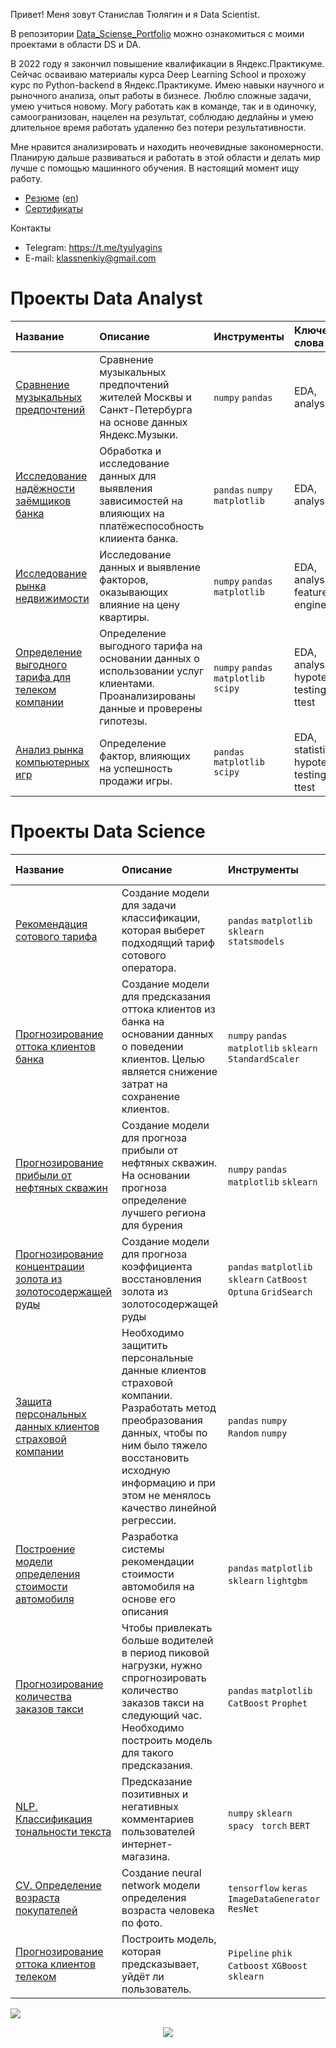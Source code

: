 <a id='link1'></a>
Привет!
Меня зовут Станислав Тюлягин и я Data Scientist.

В репозитории [Data_Sciense_Portfolio](https://github.com/klassnenkiy/Data_Sciense_Portfolio) можно ознакомиться с моими проектами в области DS и DA.

В 2022 году я закончил повышение квалификации в Яндекс.Практикуме. Сейчас осваиваю материалы курса Deep Learning School и прохожу курс по Python-backend в Яндекс.Практикуме.
Имею навыки научного и рыночного анализа, опыт работы в бизнесе. Люблю сложные задачи, умею учиться новому. Могу работать как в команде, так и в одиночку, самоогранизован, нацелен на результат, соблюдаю дедлайны и умею длительное время работать удаленно без потери результативности.

Мне нравится анализировать и находить неочевидные закономерности. Планирую дальше развиваться и работать в этой области и делать мир лучше с помощью машинного обучения.
В настоящий момент ищу работу.

- [Резюме](https://github.com/klassnenkiy/klassnenkiy/blob/main/Tyulyagin_Stanislav_Resume_ru.pdf) ([en](https://github.com/klassnenkiy/klassnenkiy/blob/main/Tyulyagin_Stanislav_Resume.pdf))
- [Сертификаты](https://github.com/klassnenkiy/Certificates)

Контакты
- Telegram: https://t.me/tyulyagins
- E-mail: klassnenkiy@gmail.com

# Проекты Data Analyst

| **Название** | **Описание** | **Инструменты** |  **Ключевые слова**  |
| :------------------- | :---------------------- | :---------------------- | :------ |
| [Сравнение музыкальных предпочтений](https://github.com/klassnenkiy/Data_Sciense_Portfolio/tree/main/DS_p1_yandex_music) |  Сравнение музыкальных предпочтений жителей Москвы и Санкт-Петербурга на основе данных Яндекс.Музыки. | `numpy` `pandas` | EDA, analysis |
| [Исследование надёжности заёмщиков банка](https://github.com/klassnenkiy/Data_Sciense_Portfolio/tree/main/DS_p2_data_preprocessing) | Обработка и исследование данных для выявления зависимостей на влияющих на платёжеспособность клииента банка. | `pandas` `numpy` `matplotlib` | EDA, analysis |
| [Исследование рынка недвижимости](https://github.com/klassnenkiy/Data_Sciense_Portfolio/tree/main/DS_p3_real_estate) |  Исследование данных и выявление факторов, оказывающих влияние на цену квартиры. | `numpy` `pandas` `matplotlib` | EDA, analysis, feature engineering |
| [Определение выгодного тарифа для телеком компании](https://github.com/klassnenkiy/Data_Sciense_Portfolio/tree/main/DS_p6_telecom) | Определение выгодного тарифа на основании данных о использовании услуг клиентами. Проанализированы данные и проверены гипотезы. | `numpy` `pandas` `matplotlib`  `scipy` | EDA, analysis, hypotesys testing, ttest |
| [Анализ рынка компьютерных игр](https://github.com/klassnenkiy/Data_Sciense_Portfolio/tree/main/DS_p5_games) | Определение фактор, влияющих на успешность продажи игры. | `pandas` `matplotlib` `scipy` | EDA, statistics, hypotesys testing, ttest |



# Проекты Data Science 
 
| Название | Описание | Инструменты |  Ключевые слова  |
| :------------------- | :---------------------- | :---------------------- | :------ |
| [Рекомендация сотового тарифа](https://github.com/klassnenkiy/Data_Sciense_Portfolio/tree/main/DS_p4_stat_analysis) | Создание модели для задачи классификации, которая выберет подходящий тариф сотового оператора. | `pandas` `matplotlib` `sklearn`  `statsmodels` | Time Series, regression, classification |
| [Прогнозирование оттока клиентов банка](https://github.com/klassnenkiy/Data_Sciense_Portfolio/tree/main/DS_p7_bank_churn) | Создание модели для предсказания оттока клиентов из банка на основании данных о поведении клиентов. Целью является снижение затрат на сохранение клиентов. | `numpy` `pandas` `matplotlib` `sklearn` `StandardScaler` | EDA, analysis, feature engineering, ROC-AUC, upsampling, unbalanced classification |
| [Прогнозирование прибыли от нефтяных скважин](https://github.com/klassnenkiy/Data_Sciense_Portfolio/tree/main/DS_p8_oil_rigs) | Создание модели для прогноза прибыли от нефтяных скважин. На основании прогноза определение лучшего региона для бурения | `numpy` `pandas` `matplotlib` `sklearn` | EDA, analysis, regression, ROC-AUC|
| [Прогнозирование концентрации золота из золотосодержащей руды](https://github.com/klassnenkiy/Data_Sciense_Portfolio/tree/main/DS_p9_gold) | Создание модели для прогноза коэффициента восстановления золота из золотосодержащей руды | `pandas` `matplotlib` `sklearn` `CatBoost` `Optuna` `GridSearch` | EDA, regression,  gradient boosting|
| [Защита персональных данных клиентов страховой компании](https://github.com/klassnenkiy/Data_Sciense_Portfolio/tree/main/DS_p10_insurance) | Необходимо защитить персональные данные клиентов страховой компании. Разработать метод преобразования данных, чтобы по ним было тяжело восстановить исходную информацию и при этом не менялось качество линейной регрессии. | `pandas` `numpy` `Random` `numpy`  | EDA, regression|
| [Построение модели определения стоимости автомобиля](https://github.com/klassnenkiy/Data_Sciense_Portfolio/tree/main/DS_p11_car_prices) | Разработка системы рекомендации стоимости автомобиля на основе его описания | `pandas` `matplotlib` `sklearn` `lightgbm` | EDA, regression, gradient boosting|
| [Прогнозирование количества заказов такси](https://github.com/klassnenkiy/Data_Sciense_Portfolio/tree/main/DS_p12_time_series) | Чтобы привлекать больше водителей в период пиковой нагрузки, нужно спрогнозировать количество заказов такси на следующий час. Необходимо построить модель для такого предсказания.| `pandas` `matplotlib` `CatBoost` `Prophet`  | Time Series, regression, gradient boosting|
| [NLP. Классификация тональности текста](https://github.com/klassnenkiy/Data_Sciense_Portfolio/tree/main/DS_p13_texts) |Предсказание позитивных и негативных комментариев пользователей интернет-магазина.| `numpy` `sklearn` `spacy ` `torch` `BERT` | NLP, TF-IDF, classification|
| [CV. Определение возраста покупателей](https://github.com/klassnenkiy/Data_Sciense_Portfolio/tree/main/DS_p14_cv) |Создание neural network модели определения возраста человека по фото.|`tensorflow` `keras` `ImageDataGenerator` `ResNet` | CV, neural network, classification|
| [Прогнозирование оттока клиентов телеком](https://github.com/klassnenkiy/Data_Sciense_Portfolio/tree/main/DS_diploma_project) |Построить модель, которая предсказывает, уйдёт ли пользователь. |`Pipeline` `phik` `Catboost` `XGBoost` `sklearn`| EDA, classification|

<a href="#link1"><img src='https://img.shields.io/badge/К началу-&#x21A9-blue'></a>

<p align="center">
<img src='https://github-readme-stats.vercel.app/api/top-langs/?username=ArtyKrafty&show_icons=true&layout=compact&theme=tokyonight'/>
</p>
